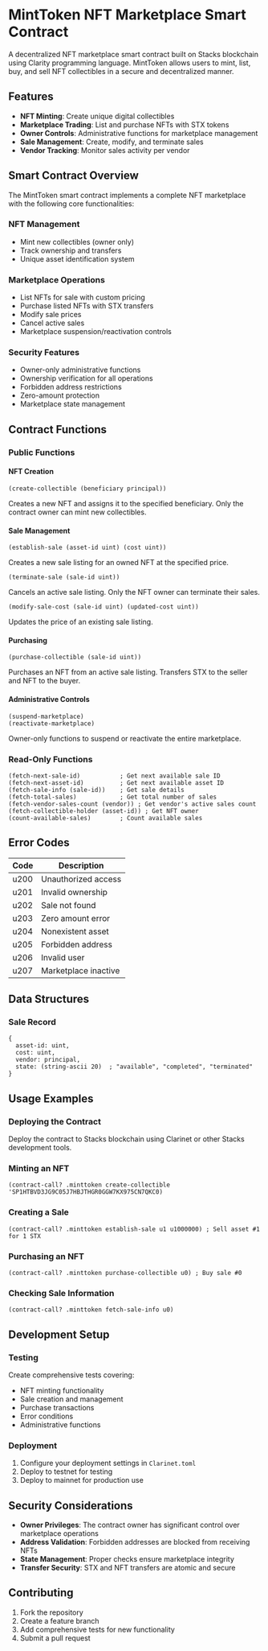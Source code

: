 # MintToken NFT Marketplace Smart Contract

A decentralized NFT marketplace smart contract built on Stacks blockchain using Clarity programming language. MintToken allows users to mint, list, buy, and sell NFT collectibles in a secure and decentralized manner.

## Features

- **NFT Minting**: Create unique digital collectibles
- **Marketplace Trading**: List and purchase NFTs with STX tokens
- **Owner Controls**: Administrative functions for marketplace management
- **Sale Management**: Create, modify, and terminate sales
- **Vendor Tracking**: Monitor sales activity per vendor

## Smart Contract Overview

The MintToken smart contract implements a complete NFT marketplace with the following core functionalities:

### NFT Management
- Mint new collectibles (owner only)
- Track ownership and transfers
- Unique asset identification system

### Marketplace Operations
- List NFTs for sale with custom pricing
- Purchase listed NFTs with STX transfers
- Modify sale prices
- Cancel active sales
- Marketplace suspension/reactivation controls

### Security Features
- Owner-only administrative functions
- Ownership verification for all operations
- Forbidden address restrictions
- Zero-amount protection
- Marketplace state management

## Contract Functions

### Public Functions

#### NFT Creation
```clarity
(create-collectible (beneficiary principal))
```
Creates a new NFT and assigns it to the specified beneficiary. Only the contract owner can mint new collectibles.

#### Sale Management
```clarity
(establish-sale (asset-id uint) (cost uint))
```
Creates a new sale listing for an owned NFT at the specified price.

```clarity
(terminate-sale (sale-id uint))
```
Cancels an active sale listing. Only the NFT owner can terminate their sales.

```clarity
(modify-sale-cost (sale-id uint) (updated-cost uint))
```
Updates the price of an existing sale listing.

#### Purchasing
```clarity
(purchase-collectible (sale-id uint))
```
Purchases an NFT from an active sale listing. Transfers STX to the seller and NFT to the buyer.

#### Administrative Controls
```clarity
(suspend-marketplace)
(reactivate-marketplace)
```
Owner-only functions to suspend or reactivate the entire marketplace.

### Read-Only Functions

```clarity
(fetch-next-sale-id)           ; Get next available sale ID
(fetch-next-asset-id)          ; Get next available asset ID
(fetch-sale-info (sale-id))    ; Get sale details
(fetch-total-sales)            ; Get total number of sales
(fetch-vendor-sales-count (vendor)) ; Get vendor's active sales count
(fetch-collectible-holder (asset-id)) ; Get NFT owner
(count-available-sales)        ; Count available sales
```

## Error Codes

| Code | Description |
|------|-------------|
| u200 | Unauthorized access |
| u201 | Invalid ownership |
| u202 | Sale not found |
| u203 | Zero amount error |
| u204 | Nonexistent asset |
| u205 | Forbidden address |
| u206 | Invalid user |
| u207 | Marketplace inactive |

## Data Structures

### Sale Record
```clarity
{
  asset-id: uint,
  cost: uint,
  vendor: principal,
  state: (string-ascii 20)  ; "available", "completed", "terminated"
}
```

## Usage Examples

### Deploying the Contract
Deploy the contract to Stacks blockchain using Clarinet or other Stacks development tools.

### Minting an NFT
```clarity
(contract-call? .minttoken create-collectible 'SP1HTBVD3JG9C05J7HBJTHGR0GGW7KX975CN7QKC0)
```

### Creating a Sale
```clarity
(contract-call? .minttoken establish-sale u1 u1000000) ; Sell asset #1 for 1 STX
```

### Purchasing an NFT
```clarity
(contract-call? .minttoken purchase-collectible u0) ; Buy sale #0
```

### Checking Sale Information
```clarity
(contract-call? .minttoken fetch-sale-info u0)
```

## Development Setup

### Testing
Create comprehensive tests covering:
- NFT minting functionality
- Sale creation and management
- Purchase transactions
- Error conditions
- Administrative functions

### Deployment
1. Configure your deployment settings in `Clarinet.toml`
2. Deploy to testnet for testing
3. Deploy to mainnet for production use

## Security Considerations

- **Owner Privileges**: The contract owner has significant control over marketplace operations
- **Address Validation**: Forbidden addresses are blocked from receiving NFTs
- **State Management**: Proper checks ensure marketplace integrity
- **Transfer Security**: STX and NFT transfers are atomic and secure

## Contributing

1. Fork the repository
2. Create a feature branch
3. Add comprehensive tests for new functionality
4. Submit a pull request
